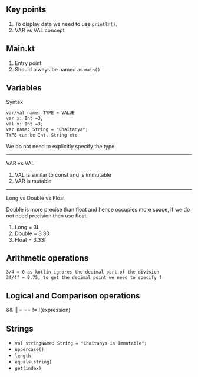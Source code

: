 ## Key points
1. To display data we need to use `println()`.
2. VAR vs VAL concept

## Main.kt
1. Entry point
2. Should always be named as `main()`

## Variables

Syntax
```dtd
var/val name: TYPE = VALUE
var x: Int =3;
val x: Int =3;
var name: String = "Chaitanya";
TYPE can be Int, String etc
```
We do not need to explicitly specify the type

---
VAR vs VAL
1. VAL is similar to const and is immutable
2. VAR is mutable

---

Long vs Double vs Float

Double is more precise than float and hence occupies more space, if we do not need precision then use float.

1. Long = 3L
2. Double = 3.33
3. Float = 3.33f


## Arithmetic operations
```dtd
3/4 = 0 as kotlin ignores the decimal part of the division
3f/4f = 0.75, to get the decimal point we need to specify f
```

## Logical and Comparison operations

&& || = == != !(expression)


## Strings
* `val stringName: String = "Chaitanya is Immutable";`
* `uppercase()`
* `length`
* `equals(string)`
* `get(index)`